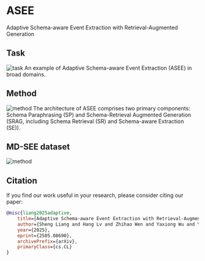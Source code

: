 # ASEE
Adaptive Schema-aware Event Extraction with Retrieval-Augmented Generation

## Task
![task](./figs/Task.png)
An example of Adaptive Schema-aware Event Extraction (ASEE) in broad domains.

## Method
![method](./figs/ASEE.png)
The architecture of ASEE comprises two primary components: Schema Paraphrasing (SP) and Schema-Retrieval Augmented Generation (SRAG, including Schema Retrieval (SR) and Schema-aware Extraction (SE)).

## MD-SEE dataset
![method](./figs/dataset.png)

## Citation
If you find our work useful in your research, please consider citing our paper:

```bibtex
@misc{liang2025adaptive,
    title={Adaptive Schema-aware Event Extraction with Retrieval-Augmented Generation},
    author={Sheng Liang and Hang Lv and Zhihao Wen and Yaxiong Wu and Yongyue Zhang and Hao Wang and Yong Liu},
    year={2025},
    eprint={2505.08690},
    archivePrefix={arXiv},
    primaryClass={cs.CL}
}
```
